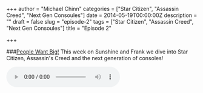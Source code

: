 +++
author = "Michael Chinn"
categories = ["Star Citizen", "Assassin Creed", "Next Gen Consoules"]
date = 2014-05-19T00:00:00Z
description = ""
draft = false
slug = "episode-2"
tags = ["Star Citizen", "Assassin Creed", "Next Gen Consoules"]
title = "Episode 2"

+++

###[People Want Big!](http://files.podcast.geeksinprogress.com/files/podcasts/1/PeopleWantBig.mp3)
This week on Sunshine and Frank we dive into Star Citizen, Assassin's Creed and the next generation of consoles!  

<audio controls>
  <source src="http://files.podcast.geeksinprogress.com/files/podcasts/1/PeopleWantBig.mp3" type="audio/mpeg">
</audio>